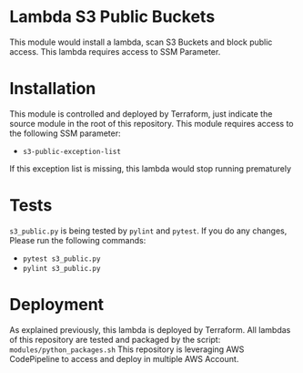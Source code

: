 # Lambda S3 Public Buckets

This module would install a lambda, scan S3 Buckets and block public access.
This lambda requires access to SSM Parameter.

# Installation

This module is controlled and deployed by Terraform, just indicate the source
module in the root of this repository.
This module requires access to the following SSM parameter:
- `s3-public-exception-list`

If this exception list is missing, this lambda would stop running prematurely

# Tests

`s3_public.py` is being tested by `pylint` and `pytest`. If you do any changes,
Please run the following commands:
- `pytest s3_public.py`
- `pylint s3_public.py`

# Deployment

As explained previously, this lambda is deployed by Terraform.
All lambdas of this repository are tested and packaged by the script:
`modules/python_packages.sh`
This repository is leveraging AWS CodePipeline to access and deploy in multiple
AWS Account.
